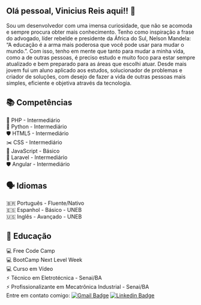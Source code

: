 ## Olá pessoal, Vinicius Reis aqui!! 👋
Sou um desenvolvedor com uma imensa curiosidade, que não se acomoda e sempre procura obter mais conhecimento. Tenho como inspiração a frase do advogado, líder rebelde e presidente da África do Sul, Nelson Mandela: “A educação é a arma mais poderosa que você pode usar para mudar o mundo.”. Com isso, tenho em mente que tanto para mudar a minha vida, como a de outras pessoas, é preciso estudo e muito foco para estar sempre atualizado e bem preparado para as áreas que escolhi atuar. Desde mais jovem fui um aluno aplicado aos estudos, solucionador de problemas e criador de soluções, com desejo de fazer a vida de outras pessoas mais simples, eficiente e objetiva através da tecnologia.

## 📚 Competências
:elephant: PHP - Intermediário <br>
:snake: Python - Intermediário <br>
🛡️ HTML5 - Intermediário <br>
:scissors: CSS - Intermediário <br>
📝 JavaScript - Básico <br>
📑 Laravel - Intermediário <br>
🛡️ Angular - Intermediário

## 🗣️ Idiomas
🇧🇷 Português - Fluente/Nativo <br>
🇪🇸 Espanhol - Básico - UNEB <br>
🇺🇸 Inglês - Avançado - UNEB

## 📖 Educação
💻 Free Code Camp<br>
💻 BootCamp Next Level Week <br>
💻 Curso em Vídeo <br>
⚡ Técnico em Eletrotécnica - Senai/BA <br>
⚡ Profissionalizante em Mecatrônica Industrial - Senai/BA <br>
Entre em contato comigo: [![Gmail Badge](https://img.shields.io/badge/-vinisrlima@gmail.com-c14438?style=flat-square&logo=Gmail&logoColor=white&link=mailto:vinisrlima@gmail.com)](mailto:vinisrlima@gmail.com) [![Linkedin Badge](https://img.shields.io/badge/-ViniciusReis-blue?style=flat-square&logo=Linkedin&logoColor=white&link=https://www.linkedin.com/in/vinicius-de-souza-reis-lima-745334185/)](https://www.linkedin.com/in/vinicius-de-souza-reis-lima-745334185/)
